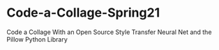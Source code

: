 # Code-a-Collage-Spring21
Code a Collage With an Open Source Style Transfer Neural Net and the Pillow Python Library
